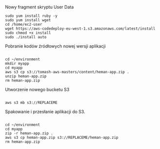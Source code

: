 Nowy fragment skryptu User Data
```
sudo yum install ruby -y
sudo yum install wget
cd /home/ec2-user
wget https://aws-codedeploy-eu-west-1.s3.amazonaws.com/latest/install
sudo chmod +x install
sudo ./install auto
```


Pobranie kodów źródłowych nowej wersji aplikacji
```

cd ~/environment
mkdir myapp
cd myapp
aws s3 cp s3://tomash-aws-masters/content/heman-app.zip .
unzip heman-app.zip
rm heman-app.zip

```

Utworzenie nowego bucketu S3
```

aws s3 mb s3://REPLACEME

```

Spakowanie i przesłanie aplikacji do S3.
```

cd ~/environment
cd myapp
zip -r heman-app.zip .
aws s3 cp heman-app.zip s3://REPLACEME/heman-app.zip
rm heman-app.zip

```

